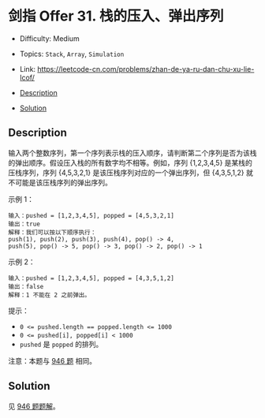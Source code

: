 <!-- omit in toc -->
# 剑指 Offer 31.  栈的压入、弹出序列

- Difficulty: Medium
- Topics: `Stack`, `Array`, `Simulation`
- Link: https://leetcode-cn.com/problems/zhan-de-ya-ru-dan-chu-xu-lie-lcof/

- [Description](#description)
- [Solution](#solution)

## Description

输入两个整数序列，第一个序列表示栈的压入顺序，请判断第二个序列是否为该栈的弹出顺序。假设压入栈的所有数字均不相等。例如，序列 {1,2,3,4,5} 是某栈的压栈序列，序列 {4,5,3,2,1} 是该压栈序列对应的一个弹出序列，但 {4,3,5,1,2} 就不可能是该压栈序列的弹出序列。 

示例 1：
```
输入：pushed = [1,2,3,4,5], popped = [4,5,3,2,1]
输出：true
解释：我们可以按以下顺序执行：
push(1), push(2), push(3), push(4), pop() -> 4,
push(5), pop() -> 5, pop() -> 3, pop() -> 2, pop() -> 1
```
示例 2：
```
输入：pushed = [1,2,3,4,5], popped = [4,3,5,1,2]
输出：false
解释：1 不能在 2 之前弹出。
```

提示：

- `0 <= pushed.length == popped.length <= 1000`
- `0 <= pushed[i], popped[i] < 1000`
- `pushed` 是 `popped` 的排列。


注意：本题与 [946 题](./946.%20Validate%20Stack%20Sequences%20验证栈序列.md) 相同。


## Solution

见 [946 题题解](./946.%20Validate%20Stack%20Sequences%20验证栈序列.md#Solution)。
